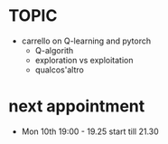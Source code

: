 # TOPIC
- carrello on Q-learning and pytorch
    - Q-algorith
    - exploration vs exploitation
    - qualcos'altro

# next appointment
- Mon 10th 19:00 - 19.25 start till 21.30



